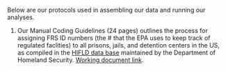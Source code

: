 Below are our protocols used in assembling our data and running our analyses. 

1. Our Manual Coding Guidelines (24 pages) outlines the process for assigning FRS ID numbers (the # that the EPA uses to keep track of regulated faclities) to all prisons, jails, and detention centers in the US, as compiled in the [HIFLD data base](https://hifld-geoplatform.opendata.arcgis.com/datasets/prison-boundaries/data?geometry=97.022%2C-3.069%2C-116.728%2C75.954) maintained by the Department of Homeland Security. [Working document link](https://docs.google.com/document/d/1LcTDziXidFbjKlBaBK1kJASdApoVPzriterqTe16E8s/edit?usp=sharing). 

